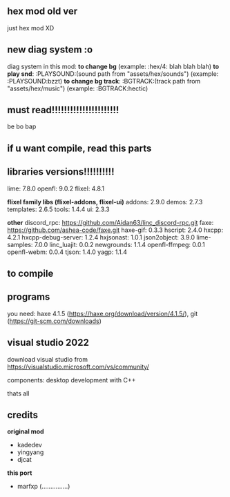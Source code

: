 ## hex mod old ver
just hex mod XD

## new diag system :o
diag system in this mod: 
**to change bg** (example: :hex/4: blah blah blah)
**to play snd**: :PLAYSOUND:(sound path from "assets/hex/sounds") (example: :PLAYSOUND:bzzt)
**to change bg track**: :BGTRACK:(track path from "assets/hex/music") (example: :BGTRACK:hectic)

## must read!!!!!!!!!!!!!!!!!!!!!!
be bo bap

## if u want compile, read this parts

## libraries versions!!!!!!!!!!
lime: 7.8.0
openfl: 9.0.2
flixel: 4.8.1

**flixel family libs (flixel-addons, flixel-ui)**
addons: 2.9.0
demos: 2.7.3
templates: 2.6.5
tools: 1.4.4
ui: 2.3.3

**other**
discord_rpc: https://github.com/Aidan63/linc_discord-rpc.git
faxe: https://github.com/ashea-code/faxe.git
haxe-gif: 0.3.3
hscript: 2.4.0
hxcpp: 4.2.1
hxcpp-debug-server: 1.2.4
hxjsonast: 1.0.1
json2object: 3.9.0
lime-samples: 7.0.0
linc_luajit: 0.0.2
newgrounds: 1.1.4
openfl-ffmpeg: 0.0.1
openfl-webm: 0.0.4
tjson: 1.4.0
yagp: 1.1.4

## to compile

## programs
you need: haxe 4.1.5 (https://haxe.org/download/version/4.1.5/), git (https://git-scm.com/downloads)

## visual studio 2022
download visual studio from https://visualstudio.microsoft.com/vs/community/

components: desktop development with C++

thats all

## credits
**original mod**

- kadedev
- yingyang
- djcat

**this port**
- marfxp (...............)